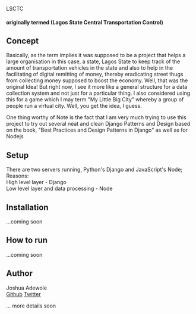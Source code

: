 LSCTC

#### originally termed (Lagos State Central Transportation Control) 

## Concept 
Basically, as the term implies it was supposed to be a project that helps a large
organisation in this case, a state, Lagos State to keep track of the amount of
transportation vehicles in the state and also to help in the facilitating of 
digital remitting of money, thereby eradicating street thugs from collecting money
supposed to boost the economy. Well, that was the original Idea! But right now, I
see it more like a general structure for a data collection system and not just for
a particular thing. I also considered using this for a game which I may term "My
Little Big City" whereby a group of people run a virtual city. Well, you get the
idea, I guess.

One thing worthy of Note is the fact that I am very much trying to use this
project to try out several neat and clean Django Patterns and Design based on the
book, "Best Practices and Design Patterns in Django" as well as for Nodejs

## Setup
There are two servers running, Python's Django and JavaScript's Node;  
Reasons:  
High level layer - Django  
Low level layer and data processing - Node

## Installation
...coming soon

## How to run
...coming soon

## Author
Joshua Adewole  
[Github](https://github.com/adewolejosh/) 
[Twitter](https://twitter.com/adewole_josh/)


... more details soon